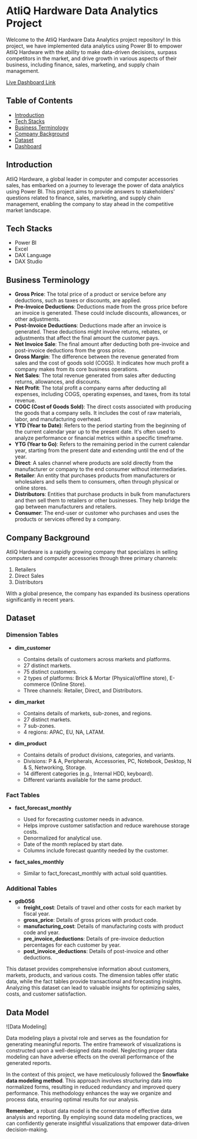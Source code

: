 # AtliQ Hardware Data Analytics Project


Welcome to the AtliQ Hardware Data Analytics project repository! In this project, we have implemented data analytics using Power BI to empower AtliQ Hardware with the ability to make data-driven decisions, surpass competitors in the market, and drive growth in various aspects of their business, including finance, sales, marketing, and supply chain management.

[Live Dashboard Link](https://app.powerbi.com/view?r=eyJrIjoiMzM0YmUwOWQtNzI4My00ZmEyLWI0NmMtYmRhMjhjYTcyNzFkIiwidCI6ImM2ZTU0OWIzLTVmNDUtNDAzMi1hYWU5LWQ0MjQ0ZGM1YjJjNCJ9)


## Table of Contents
- [Introduction](#introduction)
- [Tech Stacks](#tech-stacks)
- [Business Terminology](#business-terminology)
- [Company Background](#company-background)
- [Dataset](#dataset)
- [Dashboard](#dashboard)

## Introduction
AtliQ Hardware, a global leader in computer and computer accessories sales, has embarked on a journey to leverage the power of data analytics using Power BI. This project aims to provide answers to stakeholders' questions related to finance, sales, marketing, and supply chain management, enabling the company to stay ahead in the competitive market landscape.

## Tech Stacks
- Power BI
- Excel
- DAX Language
- DAX Studio

## Business Terminology
- **Gross Price**: The total price of a product or service before any deductions, such as taxes or discounts, are applied.
- **Pre-Invoice Deductions**: Deductions made from the gross price before an invoice is generated. These could include discounts, allowances, or other adjustments.
- **Post-Invoice Deductions**: Deductions made after an invoice is generated. These deductions might involve returns, rebates, or adjustments that affect the final amount the customer pays.
- **Net Invoice Sale**: The final amount after deducting both pre-invoice and post-invoice deductions from the gross price.
- **Gross Margin**: The difference between the revenue generated from sales and the cost of goods sold (COGS). It indicates how much profit a company makes from its core business operations.
- **Net Sales**: The total revenue generated from sales after deducting returns, allowances, and discounts.
- **Net Profit**: The total profit a company earns after deducting all expenses, including COGS, operating expenses, and taxes, from its total revenue.
- **COGC (Cost of Goods Sold)**: The direct costs associated with producing the goods that a company sells. It includes the cost of raw materials, labor, and manufacturing overhead.
- **YTD (Year to Date)**: Refers to the period starting from the beginning of the current calendar year up to the present date. It's often used to analyze performance or financial metrics within a specific timeframe.
- **YTG (Year to Go)**: Refers to the remaining period in the current calendar year, starting from the present date and extending until the end of the year.
- **Direct**: A sales channel where products are sold directly from the manufacturer or company to the end consumer without intermediaries.
- **Retailer**: An entity that purchases products from manufacturers or wholesalers and sells them to consumers, often through physical or online stores.
- **Distributors**: Entities that purchase products in bulk from manufacturers and then sell them to retailers or other businesses. They help bridge the gap between manufacturers and retailers.
- **Consumer**: The end-user or customer who purchases and uses the products or services offered by a company.

## Company Background
AtliQ Hardware is a rapidly growing company that specializes in selling computers and computer accessories through three primary channels:

1. Retailers
2. Direct Sales
3. Distributors

With a global presence, the company has expanded its business operations significantly in recent years.

## Dataset
### Dimension Tables
- **dim_customer**
  - Contains details of customers across markets and platforms.
  - 27 distinct markets.
  - 75 distinct customers.
  - 2 types of platforms: Brick & Mortar (Physical/offline store), E-commerce (Online Store).
  - Three channels: Retailer, Direct, and Distributors.

- **dim_market**
  - Contains details of markets, sub-zones, and regions.
  - 27 distinct markets.
  - 7 sub-zones.
  - 4 regions: APAC, EU, NA, LATAM.

- **dim_product**
  - Contains details of product divisions, categories, and variants.
  - Divisions: P & A, Peripherals, Accessories, PC, Notebook, Desktop, N & S, Networking, Storage.
  - 14 different categories (e.g., Internal HDD, keyboard).
  - Different variants available for the same product.

### Fact Tables
- **fact_forecast_monthly**
  - Used for forecasting customer needs in advance.
  - Helps improve customer satisfaction and reduce warehouse storage costs.
  - Denormalized for analytical use.
  - Date of the month replaced by start date.
  - Columns include forecast quantity needed by the customer.

- **fact_sales_monthly**
  - Similar to fact_forecast_monthly with actual sold quantities.

### Additional Tables
- **gdb056**
  - **freight_cost**: Details of travel and other costs for each market by fiscal year.
  - **gross_price**: Details of gross prices with product code.
  - **manufacturing_cost**: Details of manufacturing costs with product code and year.
  - **pre_invoice_deductions**: Details of pre-invoice deduction percentages for each customer by year.
  - **post_invoice_deductions**: Details of post-invoice and other deductions.

This dataset provides comprehensive information about customers, markets, products, and various costs. The dimension tables offer static data, while the fact tables provide transactional and forecasting insights. Analyzing this dataset can lead to valuable insights for optimizing sales, costs, and customer satisfaction.

## Data Model
![Data Modeling]

Data modeling plays a pivotal role and serves as the foundation for generating meaningful reports. The entire framework of visualizations is constructed upon a well-designed data model. Neglecting proper data modeling can have adverse effects on the overall performance of the generated reports.

In the context of this project, we have meticulously followed the **Snowflake data modeling method**. This approach involves structuring data into normalized forms, resulting in reduced redundancy and improved query performance. This methodology enhances the way we organize and process data, ensuring optimal results for our analysis.

**Remember**, a robust data model is the cornerstone of effective data analysis and reporting. By employing sound data modeling practices, we can confidently generate insightful visualizations that empower data-driven decision-making.

